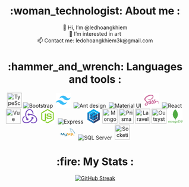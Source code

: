 <div id="header" align="center">
  <div id="badges">
    <h1>
      :woman_technologist: About me :
    </h1>
  </div>

<div>👋 Hi, I’m @ledhoangkhiem</div>
<div>👀 I’m interested in art</div>
<div>📫 Contact me: ledohoangkhiem3k@gmail.com</div>
 
 </div>

<div id="header" align="center">
  <div id="badges">
    <h1>
      :hammer_and_wrench: Languages and tools :
    </h1>
  </div>




<div>
  <img src="https://cdn-icons-png.flaticon.com/512/919/919832.png" title="TypeScript" **alt="TypeScript" width="40" height="40"/>
    <img src="https://upload.wikimedia.org/wikipedia/commons/thumb/b/b2/Bootstrap_logo.svg/1200px-Bootstrap_logo.svg.png"  title="Bootstrap" alt="Bootstrap" width="40" height="40"/>&nbsp;
    <img src="https://github.com/devicons/devicon/blob/master/icons/tailwindcss/tailwindcss-plain.svg" title="Tailwindcss" alt="Tailwindcss" width="40" height="40"/>&nbsp;
    <img src="https://static-00.iconduck.com/assets.00/ant-design-icon-512x512-ncocfg8e.png" title="Ant design" alt="Ant design" width="40" height="40"/>&nbsp;
  <img src="https://mui.com/static/logo.png" title="Material UI" alt="Material UI" width="40" height="40"/>&nbsp;
    <img src="https://github.com/devicons/devicon/blob/master/icons/sass/sass-original.svg" title="Sass" alt="Sass" width="40" height="40"/>&nbsp;
    <img src="https://upload.wikimedia.org/wikipedia/commons/thumb/a/a7/React-icon.svg/2300px-React-icon.svg.png" title="React" alt="React" width="40" height="40"/>&nbsp;
  <img src="https://upload.wikimedia.org/wikipedia/commons/thumb/9/95/Vue.js_Logo_2.svg/2367px-Vue.js_Logo_2.svg.png" title="Vue" **alt="Vue" width="40" height="40"/> 
    <img src="https://github.com/devicons/devicon/blob/master/icons/redux/redux-original.svg" title="Redux" alt="Redux" width="40" height="40"/>&nbsp;
    <img src="https://github.com/devicons/devicon/blob/master/icons/nodejs/nodejs-original.svg" title="Nodejs" alt="Nodejs" width="40" height="40"/>&nbsp;
    <img src="https://adware-technologies.s3.amazonaws.com/uploads/technology/thumbnail/20/express-js.png" title="Express" alt="Express" width="40" height="40"/>&nbsp;
    <img src="https://github.com/devicons/devicon/blob/master/icons/sequelize/sequelize-original.svg" title="Sequelize" **alt="Sequelize" width="40" height="40"/>  
    <img src="https://ih1.redbubble.net/image.438912065.6243/flat,1000x1000,075,f.u3.jpg" title="Mongoose" **alt="Mongoose" width="40" height="40"/>  
    <img src="https://d2eip9sf3oo6c2.cloudfront.net/tags/images/000/001/287/square_480/prismaHD.png" title="Prisma" **alt="Prisma" width="40" height="40"/>
  <img src="https://www.designbust.com/download/168/png/laravel_icon512.png" title="Laravel" **alt="Laravel" width="40" height="40"/>
  <img src="https://is5-ssl.mzstatic.com/image/thumb/Purple123/v4/52/2e/4f/522e4fa7-69be-6df6-3167-90093a0c3b7c/source/512x512bb.jpg" title="Outsystems" **alt="Outsystems" width="40" height="40"/>
    <img src="https://github.com/devicons/devicon/blob/master/icons/mongodb/mongodb-plain-wordmark.svg" title="Mongodb" alt="Mongodb" width="40" height="40"/>&nbsp;
    <img src="https://github.com/devicons/devicon/blob/master/icons/mysql/mysql-original-wordmark.svg" title="MySQL"  alt="MySQL" width="40" height="40"/>&nbsp;
    <img src="https://brandslogos.com/wp-content/uploads/thumbs/microsoft-sql-server-logo-vector.svg" title="SQL Server"  alt="SQL Server" width="40" height="40"/>&nbsp;
    <img src="https://upload.wikimedia.org/wikipedia/commons/9/96/Socket-io.svg" title="Socketio" **alt="Socketio" width="40" height="40"/>
    
</div>

<div id="badges">
    <h1>
      :fire: My Stats :
    </h1>

[![GitHub Streak](http://github-readme-streak-stats.herokuapp.com?user=HoangKhiem3k&theme=green_nur&date_format=j%20M%5B%20Y%5D)](https://git.io/streak-stats)


</div>




